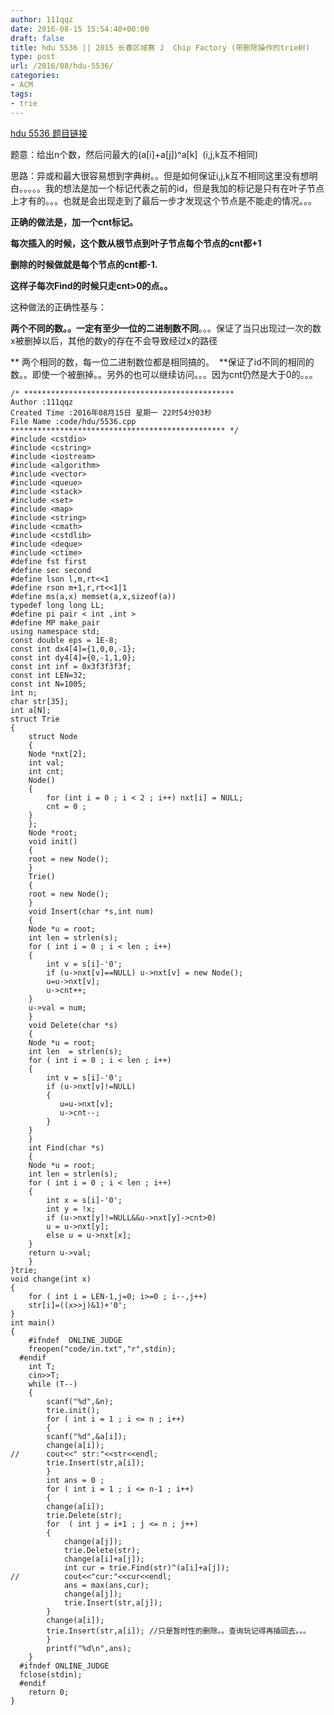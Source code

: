 ```yaml
---
author: 111qqz
date: 2016-08-15 15:54:40+00:00
draft: false
title: hdu 5536 || 2015 长春区域赛 J  Chip Factory (带删除操作的trie树)
type: post
url: /2016/08/hdu-5536/
categories:
- ACM
tags:
- trie
---
```


[hdu 5536 题目链接](http://acm.hdu.edu.cn/showproblem.php?pid=5536)

题意：给出n个数，然后问最大的(a[i]+a[j])^a[k]  (i,j,k互不相同)

思路：异或和最大很容易想到字典树。。但是如何保证i,j,k互不相同这里没有想明白。。。。。我的想法是加一个标记代表之前的id，但是我加的标记是只有在叶子节点上才有的。。。也就是会出现走到了最后一步才发现这个节点是不能走的情况。。。

**正确的做法是，加一个cnt标记。**

**每次插入的时候，这个数从根节点到叶子节点每个节点的cnt都+1**

**删除的时候做就是每个节点的cnt都-1.**

**这样子每次Find的时候只走cnt>0的点。。**



这种做法的正确性基与：

**两个不同的数。。一定有至少一位的二进制数不同**。。。保证了当只出现过一次的数x被删掉以后，其他的数y的存在不会导致经过x的路径

** 两个相同的数，每一位二进制数位都是相同搞的。  **保证了id不同的相同的数。。即使一个被删掉。。另外的也可以继续访问。。。因为cnt仍然是大于0的。。。



    
    /* ***********************************************
    Author :111qqz
    Created Time :2016年08月15日 星期一 22时54分03秒
    File Name :code/hdu/5536.cpp
    ************************************************ */
    #include <cstdio>
    #include <cstring>
    #include <iostream>
    #include <algorithm>
    #include <vector>
    #include <queue>
    #include <stack>
    #include <set>
    #include <map>
    #include <string>
    #include <cmath>
    #include <cstdlib>
    #include <deque>
    #include <ctime>
    #define fst first
    #define sec second
    #define lson l,m,rt<<1
    #define rson m+1,r,rt<<1|1
    #define ms(a,x) memset(a,x,sizeof(a))
    typedef long long LL;
    #define pi pair < int ,int >
    #define MP make_pair
    using namespace std;
    const double eps = 1E-8;
    const int dx4[4]={1,0,0,-1};
    const int dy4[4]={0,-1,1,0};
    const int inf = 0x3f3f3f3f;
    const int LEN=32;
    const int N=1005;
    int n;
    char str[35];
    int a[N];
    struct Trie
    {
        struct Node
        {
    	Node *nxt[2];
    	int val;
    	int cnt;
    	Node()
    	{
    	    for (int i = 0 ; i < 2 ; i++) nxt[i] = NULL;
    	    cnt = 0 ;
    	}
        }; 
        Node *root;
        void init()
        {
    	root = new Node();
        }
        Trie()
        {
    	root = new Node();
        }
        void Insert(char *s,int num)
        {
    	Node *u = root;
    	int len = strlen(s);
    	for ( int i = 0 ; i < len ; i++)
    	{
    	    int v = s[i]-'0';
    	    if (u->nxt[v]==NULL) u->nxt[v] = new Node();
    	    u=u->nxt[v];
    	    u->cnt++;
    	}
    	u->val = num;
        }
        void Delete(char *s)
        {
    	Node *u = root;
    	int len  = strlen(s);
    	for ( int i = 0 ; i < len ; i++)
    	{
    	    int v = s[i]-'0';
    	    if (u->nxt[v]!=NULL)
    	    {	
    	       u=u->nxt[v];
    	       u->cnt--;
    	    }
    	}
        }
        int Find(char *s)
        {
    	Node *u = root;
    	int len = strlen(s);
    	for ( int i = 0 ; i < len ; i++)
    	{
    	    int x = s[i]-'0';
    	    int y = !x;
    	    if (u->nxt[y]!=NULL&&u->nxt[y]->cnt>0)
    		u = u->nxt[y];
    	    else u = u->nxt[x];
    	}
    	return u->val;
        }
    }trie;
    void change(int x)
    {
        for ( int i = LEN-1,j=0; i>=0 ; i--,j++)
    	str[i]=((x>>j)&1)+'0';
    }
    int main()
    {
    	#ifndef  ONLINE_JUDGE 
    	freopen("code/in.txt","r",stdin);
      #endif
    	int T;
    	cin>>T;
    	while (T--)
    	{
    	    scanf("%d",&n);
    	    trie.init();
    	    for ( int i = 1 ; i <= n ; i++)
    	    {
    		scanf("%d",&a[i]);
    		change(a[i]);
    //		cout<<" str:"<<str<<endl;
    		trie.Insert(str,a[i]);
    	    }
    	    int ans = 0 ;
    	    for ( int i = 1 ; i <= n-1 ; i++)
    	    {
    		change(a[i]);
    		trie.Delete(str);
    		for  ( int j = i+1 ; j <= n ; j++)
    		{
    		    change(a[j]);
    		    trie.Delete(str);
    		    change(a[i]+a[j]);
    		    int cur = trie.Find(str)^(a[i]+a[j]);
    //		    cout<<"cur:"<<cur<<endl;
    		    ans = max(ans,cur);
    		    change(a[j]);
    		    trie.Insert(str,a[j]);
    		}
    		change(a[i]);
    		trie.Insert(str,a[i]); //只是暂时性的删除。。查询玩记得再插回去。。。
    	    }
    	    printf("%d\n",ans);
    	}
      #ifndef ONLINE_JUDGE  
      fclose(stdin);
      #endif
        return 0;
    }
    





